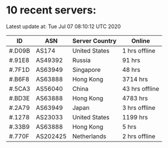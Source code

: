 # 10 recent servers:

Latest update at: Tue Jul 07 08:10:12 UTC 2020

| ID | ASN | Server Country | Online |
| -- | --- | -------------- | ------ |
| #.D09B | AS174 | United States | 1 hrs offline |
| #.91E8 | AS49392 | Russia | 91 hrs |
| #.7F1D | AS63949 | Singapore | 48 hrs |
| #.B6F8 | AS63888 | Hong Kong | 3714 hrs |
| #.5CA3 | AS56040 | China | 43 hrs offline |
| #.BD3E | AS63888 | Hong Kong | 4783 hrs |
| #.2A79 | AS63949 | Japan | 3 hrs offline |
| #.1278 | AS23033 | United States | 1199 hrs |
| #.33B9 | AS63888 | Hong Kong | 5 hrs |
| #.770F | AS202425 | Netherlands | 2 hrs offline |


